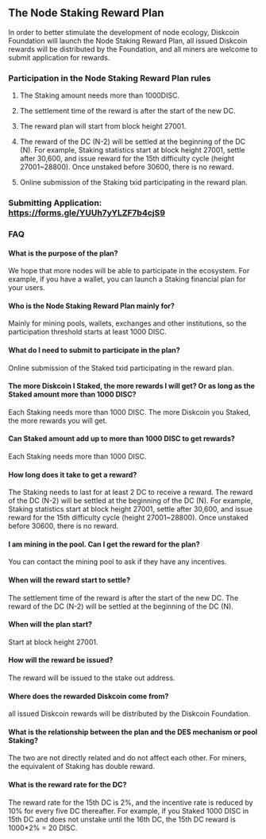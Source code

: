 ## **The Node Staking Reward Plan**

In order to better stimulate the development of node ecology, Diskcoin Foundation will launch the Node Staking Reward Plan, all issued Diskcoin rewards will be distributed by the Foundation, and all miners are welcome to submit application for rewards.

### **Participation in the Node Staking Reward Plan rules**

1. The Staking amount needs more than 1000DISC.

2. The settlement time of the reward is after the start of the new DC.

3. The reward plan will start from block height 27001.

4. The reward of the DC (N-2) will be settled at the beginning of the DC (N). For example, Staking statistics start at block height 27001, settle after 30,600, and issue reward for the 15th difficulty cycle (height 27001~28800). Once unstaked before 30600, there is no reward.

5. Online submission of the Staking txid participating in the reward plan.

### **Submitting Application:** <https://forms.gle/YUUh7yYLZF7b4cjS9>

### **FAQ**

#### What is the purpose of the plan?

We hope that more nodes will be able to participate in the ecosystem. For example, if you have a wallet, you can launch a Staking financial plan for your users.

#### Who is the Node Staking Reward Plan mainly for?

Mainly for mining pools, wallets, exchanges and other institutions, so the participation threshold starts at least 1000 DISC.

#### What do I need to submit to participate in the plan?

Online submission of the Staked txid participating in the reward plan.

#### The more Diskcoin I Staked, the more rewards I will get? Or as long as the Staked amount more than 1000 DISC?

Each Staking needs more than 1000 DISC. The more Diskcoin you Staked, the more rewards you will get.

#### Can Staked amount add up to more than 1000 DISC to get rewards?

Each Staking needs more than 1000 DISC.

#### How long does it take to get a reward?

The Staking needs to last for at least 2 DC to receive a reward. The reward of the DC (N-2) will be settled at the beginning of the DC (N). For example, Staking statistics start at block height 27001, settle after 30,600, and issue reward for the 15th difficulty cycle (height 27001~28800). Once unstaked before 30600, there is no reward.

#### I am mining in the pool. Can I get the reward for the plan?

You can contact the mining pool to ask if they have any incentives.

#### When will the reward start to settle?

The settlement time of the reward is after the start of the new DC. The reward of the DC (N-2) will be settled at the beginning of the DC (N).

#### When will the plan start?

Start at block height 27001.

#### How will the reward be issued?

The reward will be issued to the stake out address.

#### Where does the rewarded Diskcoin come from?

all issued Diskcoin rewards will be distributed by the Diskcoin Foundation.

#### What is the relationship between the plan and the DES mechanism or pool Staking?

The two are not directly related and do not affect each other. For miners, the equivalent of Staking has double reward.

#### What is the reward rate for the DC?

The reward rate for the 15th DC is 2%, and the incentive rate is reduced by 10% for every five DC thereafter.
For example, if you Staked 1000 DISC in 15th DC and does not unstake until the 16th DC, the 15th DC reward is 1000*2% = 20 DISC.
